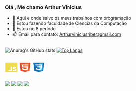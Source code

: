 ### Olá , Me chamo Arthur Vinicius 

- 🔭 Aqui e onde salvo os meus trabalhos com programação
- 🌱 Estou fazendo faculdade de Ciencias da Computação
- 💬 Estou no 8 período 
- 📫 Email para contato: Arthurviniciusribe@gmail.com

## 

![Anurag's GitHub stats](https://github-readme-stats.vercel.app/api?username=arthurvini007&show_icons=true&theme=dark)
[![Top Langs](https://github-readme-stats.vercel.app/api/top-langs/?username=arthurvini007&layout=compact&theme=dark)](https://github.com/arthurvini007/github-readme-stats)


<div style="display: inline_block"><br>
  <img align="center" alt="Rafa-Js" height="30" width="40" src="https://raw.githubusercontent.com/devicons/devicon/master/icons/javascript/javascript-plain.svg">
  <img align="center" alt="Rafa-HTML" height="30" width="40" src="https://raw.githubusercontent.com/devicons/devicon/master/icons/html5/html5-original.svg">
  <img align="center" alt="Rafa-CSS" height="30" width="40" src="https://raw.githubusercontent.com/devicons/devicon/master/icons/css3/css3-original.svg">
</div>

## 

<div> 
  <a href="" target="_blank"><img src="https://img.shields.io/badge/-Instagram-%23E4405F?style=for-the-badge&logo=instagram&logoColor=white" target="_blank"></a>
 <a href="" target="_blank"><img src="https://img.shields.io/badge/Discord-7289DA?style=for-the-badge&logo=discord&logoColor=white" target="_blank"></a> 
  <a href = "mailto:"><img src="https://img.shields.io/badge/-Gmail-%23333?style=for-the-badge&logo=gmail&logoColor=white" target="_blank"></a>
  <a href="" target="_blank"><img src="https://img.shields.io/badge/-LinkedIn-%230077B5?style=for-the-badge&logo=linkedin&logoColor=white" target="_blank"></a> 
  
</div>
